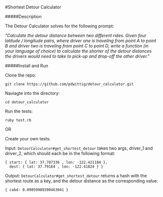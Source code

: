 #Shortest Detour Calculator

#####Description

The Detour Calculator solves for the following prompt:

*"Calculate the detour distance between two different rides. Given four latitude / longitude pairs, where driver one is traveling from point A to point B and driver two is traveling from point C to point D, write a function (in your language of choice) to calculate the shorter of the detour distances the drivers would need to take to pick-up and drop-off the other driver."*

#####Install and Run

Clone the repo:

```
git clone https://github.com/pdwittig/detour_calculator.git
```

Naviagte into the directory:

```
cd detour_calculator
```

Run the tests: 

```
ruby test.rb
```

OR

Create your own tests:

Input:  ```DetourCalculator#get_shortest_detour``` takes two args, driver_1 and driver_2, which should each be in the following format:

```
{ start: { lat: 37.787336 , lon: -122.421184 },
  dest: { lat: 37.79164 , lon: -122.41824 } }
```

Output: ```DetourCalculator#get_shortest_detour``` returns a hash with the shortest route as a key, and the detour distance as the corresponding value:

```
{ cabd: 0.09059989390463041 }
```
